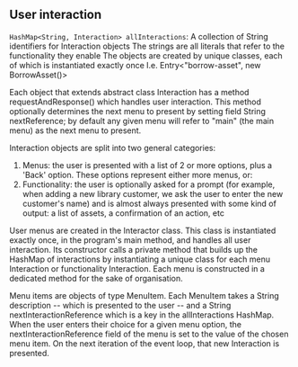 ## User interaction

`HashMap<String, Interaction> allInteractions`:
	A collection of String identifiers for Interaction objects
	The strings are all literals that refer to the functionality they enable
	The objects are created by unique classes, each of which is instantiated exactly once
	I.e. Entry<"borrow-asset", new BorrowAsset()>
	
Each object that extends abstract class Interaction has a method requestAndResponse() which handles user interaction. This method optionally determines the next menu to present by setting field String nextReference; by default any given menu will refer to "main" (the main menu) as the next menu to present.

Interaction objects are split into two general categories:

1. Menus: the user is presented with a list of 2 or more options, plus a 'Back' option. These options represent either more menus, or:
2. Functionality: the user is optionally asked for a prompt (for example, when adding a new library customer, we ask the user to enter the new customer's name) and is almost always presented with some kind of output: a list of assets, a confirmation of an action, etc

User menus are created in the Interactor class. This class is instantiated exactly once, in the program's main method, and handles all user interaction. Its constructor calls a private method that builds up the HashMap of interactions by instantiating a unique class for each menu Interaction or functionality Interaction. Each menu is constructed in a dedicated method for the sake of organisation.

Menu items are objects of type MenuItem. Each MenuItem takes a String description -- which is presented to the user -- and a String nextInteractionReference which is a key in the allInteractions HashMap. When the user enters their choice for a given menu option, the nextInteractionReference field of the menu is set to the value of the chosen menu item. On the next iteration of the event loop, that new Interaction is presented.
